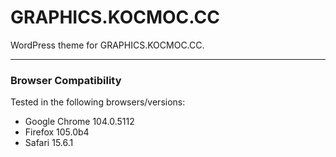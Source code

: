 GRAPHICS.KOCMOC.CC
===

WordPress theme for GRAPHICS.KOCMOC.CC.

---

### Browser Compatibility

Tested in the following browsers/versions:

- Google Chrome 104.0.5112
- Firefox 105.0b4
- Safari 15.6.1